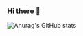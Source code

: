 ### Hi there 👋

![Anurag's GitHub stats](https://github-readme-stats.vercel.app/api?username=anuraghazra&hide=contribs,prs)
